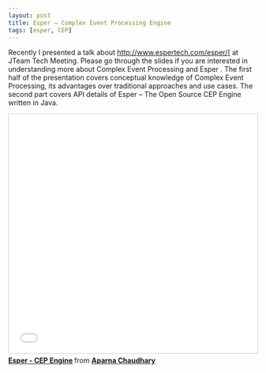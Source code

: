 ```yaml
---
layout: post
title: Esper – Complex Event Processing Engine
tags: [esper, CEP]
---
```


Recently I presented a talk about http://www.espertech.com/esper/[ at JTeam Tech Meeting. Please go through the slides if you are interested in understanding more about Complex Event Processing and Esper . The first half of the presentation covers conceptual knowledge of Complex Event Processing, its advantages over traditional approaches and use cases. The second part covers API details of Esper – The Open Source CEP Engine written in Java.




<iframe src="//www.slideshare.net/slideshow/embed_code/key/ioJdsdp7cCm5v6" width="595" height="485" frameborder="0" marginwidth="0" marginheight="0" scrolling="no" style="border:1px solid #CCC; border-width:1px; margin-bottom:5px; max-width: 100%;" allowfullscreen> </iframe> 

<div style="margin-bottom:5px"> <strong> <a href="//www.slideshare.net/aparnachaudhary/esper-cep-engine" title="Esper - CEP Engine" target="_blank">Esper - CEP Engine</a> </strong> from <strong><a href="//www.slideshare.net/aparnachaudhary" target="_blank">Aparna Chaudhary</a></strong> </div>





